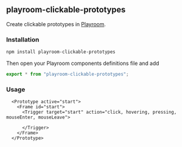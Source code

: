 ## playroom-clickable-prototypes

Create clickable prototypes in [Playroom](https://github.com/seek-oss/playroom).

### Installation

```sh
npm install playroom-clickable-prototypes
```

Then open your Playroom components definitions file and add

```js
export * from "playroom-clickable-prototypes";
```

### Usage

```tsx
  <Prototype active="start">
    <Frame id="start">
      <Trigger target="start" action="click, hovering, pressing, mouseEnter, mouseLeave">

      </Trigger>
    </Frame>
  </Prototype>
```

